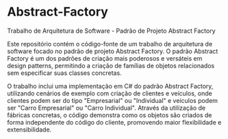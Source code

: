 # Abstract-Factory
Trabalho de Arquitetura de Software - Padrão de Projeto Abstract Factory

Este repositório contém o código-fonte de um trabalho de arquitetura de software focado no padrão de projeto Abstract Factory. O padrão Abstract Factory é um dos padrões de criação mais poderosos e versáteis em design patterns, permitindo a criação de famílias de objetos relacionados sem especificar suas classes concretas.

O trabalho inclui uma implementação em C# do padrão Abstract Factory, utilizando cenários de exemplo com criação de clientes e veículos, onde clientes podem ser do tipo "Empresarial" ou "Individual" e veículos podem ser "Carro Empresarial" ou "Carro Individual". Através da utilização de fábricas concretas, o código demonstra como os objetos são criados de forma independente do código do cliente, promovendo maior flexibilidade e extensibilidade.
